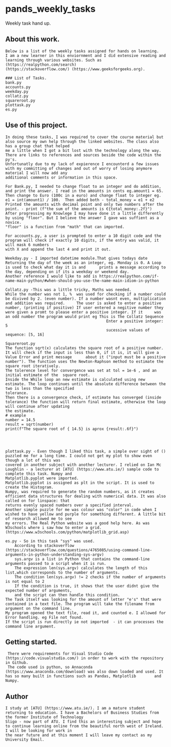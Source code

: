 # pands_weekly_tasks
Weekly task hand up.

## About this work.
    Below is a list of the weekly tasks assigned for hands on learning.
    I am a new learner in this enviornment and I did extensive reading and learning through various websites. Such as (https://realpython.com/search)
    (https://stackoverflow.com/) (https://www.geeksforgeeks.org).

    ### List of Tasks.
    bank.py
    accounts.py
    weekday.py
    collatz.py
    squareroot.py
    plottask.py
    es.py
    
## Use of this project.
    In doing these tasks, I was required to cover the course material but also source my own help through the linked websites. The class also has a group chat that helped 
    me a little when I got a bit lost with the technology along the way. There are links to references and sources beside the code within the py's.
    Unfortunatly due to my lack of expierence I encounterd a few issues with my committing of changes and out of worry of losing anymore material I will now add any         
    additional comments or information in this space.
    
    For Bank.py, I needed to change float to an integer and do addition, and print the answer. I read in the amounts in cents eg.amount1 = 65. 
    Then change to Euro (100c in a euro) and change float to integer eg. e1 = int(amount1) / 100.  Then added both - total_money = e1 + e2
    Printed the amounts with decimal point and only two numbers after the point. - print (f"the sum of the amounts is €{total_money:.2f}")
    After progressing my Knowlege I may have done it a little differently by using "floor". But I believe the answer I gave was suffient as a novice.
    "floor" is a function from "math" that can imported.
    
    For accounts.py, a user is prompted to enter a 10 digit code and the program will check if exactly 10 digits, if the entry was valid, it will mask 6 numbers 
    with X and append the last 4 and print it out.

    Weekday.py - I imported datetime module.That gives todays date Returning the day of the week as an integer, eg. Monday is 0. A Loop is used to check what day it is and      prints a message according to the day, depending on if its a weekday or weekend day.
    Another reference I would like to add is https://realpython.com/if-name-main-python/#when-should-you-use-the-name-main-idiom-in-python

    Collatz.py -This was a little tricky, Maths was needed.
    While the number was not 1, %  was used for checking if a number could be divived by 2. (even number). If a number wasnt even, multiplication and addition was required.     The user is asked to enter a positive number, (printing if positive) If user entered a negitive number they were given a promt to please enter a positive integer. If it     was an odd number the program would print eg This is The Collatz Sequence
                                                Enter a positive integer: 5
                                                sucessive values of sequence: [5, 16]

    Squareroot.py 
    The function sqrt(x) calculates the square root of a positive number. It will check if the input is less than 0, if it is, it will give a Value Error and print message      about it ("input must be a positive number"). The function uses the Newton-Raphson method to estimate the square root iteratively.
    The tolerence level for convergence was set at tol = 1e-6 , and an initial estimate of the  square root.
    Inside the While loop an new estimate is calculated using new estimate. The loop continues until the absolute difference between the two is less than the specified     
    tolerance.
    Then there is a convergence check, if estimate has converged (inside tolerance) the function will return final estimate, otherwise the loop will continue after updating 
    the estimate.    
    # example
    number = 14.5
    result = sqrt(number)
    print(f"The square root of { 14.5} is aprox {result:.6f}")

    
    
    
    plottask.py - Even though I liked this task, a simple over sight of () puzzled me for a long time. I could not get my plot to show even though a lot of this was
    covered in another subject with another lecturer. I relied on Ian Mc Loughlin - a lecturer at [ATU] (https://www.atu.ie/) sample code to complete this task. Numpy and 
    Matplotlib.pyplot were imported.
    Matplotlib.pyplot is assigned as plt in the script. It is used to create the Histogram.
    Numpy, was required to generate the random numbers, as it creates efficient data structures for dealing with numerical data. It was also called on for linspace: that 
    returns evenly spaced numbers over a specified interval.
    Another simple puzzle for me was colour was "color" in code when I wished to have yellow and purple for something different. A little bit of research allowed me to see 
    my errors. The Real Python website was a good help here. As was W3schools where i saw how to enter a grid. (https://www.w3schools.com/python/matplotlib_grid.asp)
    
    es.py - So in this task "sys" was used. 
        According to stackoverflow (https://stackoverflow.com/questions/4765085/using-command-line-arguments-in-python-understanding-sys-argv)
        sys.argv is a list in Python that contains the command-line arguments passed to a script when it is run.
        The expression len(sys.argv) calculates the length of this list,which corresponds to the number of arguments.
        The condition len(sys.argv) != 2 checks if the number of arguments is not equal to 2 
        If the condition is true, it shows that the user didnt give the expected number of arguments,
        and the script can then handle this condition.
    The Task itself was looking for the amount of letter "e's" that were contained in a text file. The program will take the filename from argument on the command line.
    My program opened the text file, read it, and counted e. I allowed for Error handling. eg File not found.
    If the script is run directly ie not imported  - it can processes the command line argument.

 

    
## Getting started.
     There were requirements for Visual Studio Code (https://code.visualstudio.com/) in order to work with the repository in Github.
     The code used is python, so Annaconda (https://www.anaconda.com/download) was also down loaded and used. It has so many built in functions such as Pandas, Matplotlib        and Numpy.
     

## Author
    I study at [ATU] (https://www.atu.ie/). I am a mature student returning to education. I have a Bachelors of Business Studies from the former Institute of Technology     
    Sligo - now part of ATU. I find this an interesting subject and hope to continue learning online from the beautiful north west of Ireland. I will be looking for work in 
    the near future and at this moment I will leave my contact as my University Email. 
